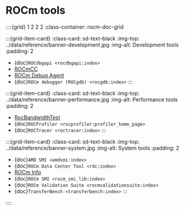 <head>
  <meta charset="UTF-8">
  <meta name="description" content="ROCm API libraries & tools">
  <meta name="keywords" content="ROCm, API, libraries, tools, artificial intelligence, development,
  Communications, C++ primitives, Fast Fourier transforms, FFTs, random number generators, linear
  algebra, AMD">
</head>

# ROCm tools

::::{grid} 1 2 2 2
:class-container: rocm-doc-grid

:::{grid-item-card}
:class-card: sd-text-black
:img-top: ../data/reference/banner-development.jpg
:img-alt: Development tools
:padding: 2

* {doc}`ROCdbgapi <rocdbgapi:index>`
* [ROCmCC](./rocmcc.md)
* [ROCm Debug Agent](https://github.com/ROCm/rocr_debug_agent)
* {doc}`ROCm debugger (ROCgdb) <rocgdb:index>`
:::

:::{grid-item-card}
:class-card: sd-text-black
:img-top: ../data/reference/banner-performance.jpg
:img-alt: Performance tools
:padding: 2

* [RocBandwidthTest](https://github.com/ROCm/rocm_bandwidth_test)
* {doc}`ROCProfiler <rocprofiler:profiler_home_page>`
* {doc}`ROCTracer <roctracer:index>`
:::

:::{grid-item-card}
:class-card: sd-text-black
:img-top: ../data/reference/banner-system.jpg
:img-alt: System tools
:padding: 2

* {doc}`AMD SMI <amdsmi:index>`
* {doc}`ROCm Data Center Tool <rdc:index>`
* [ROCm Info](https://github.com/ROCm/rocminfo)
* {doc}`ROCm SMI <rocm_smi_lib:index>`
* {doc}`ROCm Validation Suite <rocmvalidationsuite:index>`
* {doc}`TransferBench <transferbench:index>`
:::

::::
